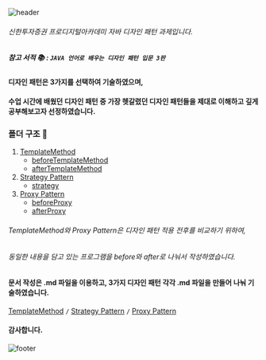 ![header](https://capsule-render.vercel.app/api?type=waving&color=BAD2FF&height=200&section=header&text=java%20design%20pattern&fontSize=40&animation=fadeIn&fontAlignY=30&desc=%20ProDigitalAcademy&descAlignY=50&descAlign=50)
###### 신한투자증권 프로디지털아카데미 자바 디자인 패턴 과제입니다.
##### 참고 서적 :books: : `JAVA 언어로 배우는 디자인 패턴 입문 3판`

#### 디자인 패턴은 3가지를 선택하여 기술하였으며, 
#### 수업 시간에 배웠던 디자인 패턴 중 가장 헷갈렸던 디자인 패턴들을 제대로 이해하고 깊게 공부해보고자 선정하였습니다. 



### 폴더 구조 :open_file_folder:
1. [TemplateMethod](TEMPLATE.md)
   - [beforeTemplateMethod](beforeTemplateMethod) 
   - [afterTemplateMethod](afterTemplateMethod) 
2. [Strategy Pattern](STRATEGY.md)
   - [strategy](strategy) 
3. [Proxy Pattern](PROXY.md)
   - [beforeProxy](beforeProxy) 
   - [afterProxy](afterProxy)
  
###### TemplateMethod와 Proxy Pattern은 디자인 패턴 적용 전후를 비교하기 위하여, 
###### 동일한 내용을 담고 있는 프로그램을 before와 after로 나눠서 작성하였습니다. 

#### 문서 작성은 .md 파일을 이용하고, 3가지 디자인 패턴 각각 .md 파일을 만들어 나눠 기술하였습니다.
[TemplateMethod](TEMPLATE.md) `/`
[Strategy Pattern](STRATEGY.md) `/`
[Proxy Pattern](PROXY.md)

#### 감사합니다.

![footer](https://capsule-render.vercel.app/api?type=waving&color=BAD2FF&height=200&section=footer&animation=fadeIn)
